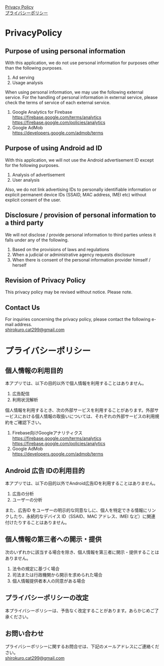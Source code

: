 
[Privacy Policy](https://github.com/noranekotan/privacy-policy-crd/blob/master/README.md#PrivacyPolicy)  
[プライバシーポリシー](https://github.com/noranekotan/privacy-policy-crd/blob/master/README.md#プライバシーポリシー)

# PrivacyPolicy

## Purpose of using personal information
With this application, we do not use personal information for purposes other than the following purposes.
1. Ad serving
2. Usage analysis

When using personal information, we may use the following external service. For the handling of personal information in external service, please check the terms of service of each external service.
1. Google Analytics for Firebase  
https://firebase.google.com/terms/analytics  
https://firebase.google.com/policies/analytics
2. Google AdMob  
https://developers.google.com/admob/terms

## Purpose of using Android ad ID
With this application, we will not use the Android advertisement ID except for the following purposes.

1. Analysis of advertisement
2. User analysis

Also, we do not link advertising IDs to personally identifiable information or explicit permanent device IDs (SSAID, MAC address, IMEI etc) without explicit consent of the user.

## Disclosure / provision of personal information to a third party
We will not disclose / provide personal information to third parties unless it falls under any of the following.

1. Based on the provisions of laws and regulations
2. When a judicial or administrative agency requests disclosure
3. When there is consent of the personal information provider himself / herself

## Revision of Privacy Policy
This privacy policy may be revised without notice. Please note.

## Contact Us
For inquiries concerning the privacy policy, please contact the following e-mail address.  
shirokuro.cat299@gmail.com


# プライバシーポリシー

## 個人情報の利用目的
本アプリでは、以下の目的以外で個人情報を利用することはありません。

1. 広告配信
2. 利用状況解析

個人情報を利用するとき、次の外部サービスを利用することがあります。外部サービスにおける個人情報の取扱いについては、それぞれの外部サービスの利用規約をご確認下さい。
1. Firebase向けGoogleアナリティクス  
https://firebase.google.com/terms/analytics  
https://firebase.google.com/policies/analytics  
2. Google AdMob  
https://developers.google.com/admob/terms

## Android 広告 IDの利用目的
本アプリでは、以下の目的以外でAndroid広告IDを利用することはありません。  

1. 広告の分析  
2. ユーザーの分析

また、広告ID をユーザーの明示的な同意なしに、個人を特定できる情報にリンクしたり、永続的なデバイス ID（SSAID、MAC アドレス、IMEI など）に関連付けたりすることはありません。

## 個人情報の第三者への開示・提供
次のいずれかに該当する場合を除き、個人情報を第三者に開示・提供することはありません。  

1. 法令の規定に基づく場合  
2. 司法または行政機関から開示を求められた場合
3. 個人情報提供者本人の同意がある場合  

## プライバシーポリシーの改定
本プライバシーポリシーは、予告なく改定することがあります。あらかじめご了承ください。

## お問い合わせ
プライバシーポリシーに関するお問合せは、下記のメールアドレスにご連絡ください。  
shirokuro.cat299@gmail.com
